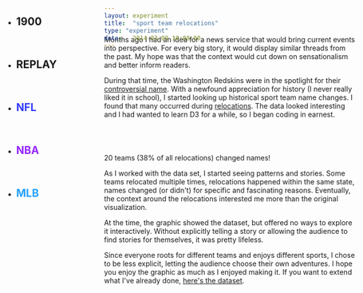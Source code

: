 ```yaml
---
layout: experiment
title:  "sport team relocations"
type: "experiment"
date:   2014-03-09 10:08:00
---
```

<!-- Post specific styles -->
<style>
header {
  display: none;
}

.site {
  font-size: .75em;
}

#relocations {
  margin-top: -3em;
}

#relocations svg {
  padding-bottom: 2em;
  margin-top: -75px;
}

#mc_embed_signup {
display: none;
}

.flexbox {
  margin: 3.5em 0em;
  padding: 1em;
}


#meta {
  position: absolute;
}

.site {
}

.d3-tip {
  line-height: 1;
  font-weight: bold;
  padding: 12px;
  background: rgba(0, 0, 0, 0.8);
  color: #fff;
  border-radius: 2px;
}

.background {
  fill: none;
  pointer-events: all;
}

.state {
  fill: #CCC;
}

.state.locked, .state.locked:hover {
  fill:#AAA;
}

.state:hover {
  fill: #DDD;
}

#state-borders {
  fill: none;
  stroke: #fff;
  stroke-width: 1.5px;
  stroke-linejoin: round;
  stroke-linecap: round;
  pointer-events: none;
}

.space_big {
  margin: 2em 0em;
}

.hide {
  display: none;
}

circle {
  fill: #333;
}

rect {
  stroke:#FFF;
  stroke-width:1;
}

.arrow {
  fill: blue;
}

.link {
  fill: none;
  stroke: red;
  stroke-width: 1.5px;
  -webkit-transition: stroke-width .2s;
  -moz-transition: stroke-width .2s;
  -o-transition: stroke-width .2s;
  transition: stroke-width .2s;
}

.link:hover {
  stroke-width: 3px;
  cursor: none;
}

.link.nfl {
  stroke: #313AFF;
}

.link.nba {
  stroke: #9224FF;
}

.link.mlb {
  stroke: #24A1FF;
}

.arrow.nfl {
  fill: #313AFF;
}

.arrow.nba {
  fill: #9224FF;
}

.arrow.mlb {
  fill: #24A1FF;
}

.block.nfl {
  fill: #313AFF;
}

.block.nba {
  fill: #9224FF;
}

.block.mlb {
  fill: #24A1FF;
}


.link.inactive {

}

#tooltip {
  position: absolute;
  background-color: #FFF;
  box-shadow: 0px 0px 2px #666;
  padding: 0em 1em;
  font-size: 0.8em;
  top:0;
  left: 0;
  display:none;
}

.label:hover, .state:hover {
  cursor: pointer;
}

.label.nfl {
  color: #313AFF;
}

.label.nba {
  color: #9224FF;
}

.label.mlb {
  color: #24A1FF;
}

.axis {
  opacity: .3;
}

.axis path, .axis line {
    fill: none;
    stroke: #000;
    shape-rendering: crispEdges;
}

.filters {
  position: absolute;
  top: 3em;
  left:2em;
  width: 10em;
}

.filters li {
  padding-bottom: 1em
}

.data {
  position: absolute;
  top: 3em;
  right:2em;
  width: 10em;
}

.plane {
  -webkit-transform: rotate(90deg);
}

.stateList {
  position: absolute;
  top:0;
}

/* Not a fan of this. */
#Alaska, #Hawaii {
  display: none;
}

.state#DC {
  position: absolute;
  top:250px;
  left:960px;
  color:#CCC;
}

.nameChangeList { width: 50%; margin-top: 5em; }
.nameChangeList li { float: left; width: 50%; }
.nameChangeList li:nth-child(odd) { clear: left; }

</style>
<ul class="filters">
  <li class="font-dark sort-opt">
    <h2 id="year" class="label font-large">1900</h2>
  </li>
  <li class="sort-opt font-dark">
    <h2 class="replay">REPLAY</h2>
  </li>
  <li class="sort-opt space-top">
    <h2 id="NFL" class="label nfl font-large" data-sport="nfl">NFL</h2>
  </li>
  <li class="sort-opt">
     <h2 id="NBA" class="label nba font-large" data-sport="nba">NBA</h2>
  </li>
  <li class="sort-opt">
    <h2 id="MLB" class="label mlb font-large" data-sport="mlb">MLB</h2>
  </li>
</ul> 

<ul class="stateList">
</ul>

<ul class="data">

</ul>

<div id="relocations"></div>

<article class="space-top space-bottom">
  <div class="space-top entry-content content-spacing">
    <p class="first-paragraph">Months ago I had an idea for a news service that would bring current events into perspective. For every big story, it would display similar threads from the past. My hope was that the context would cut down on sensationalism and better inform readers.</p>
    <p>During that time, the Washington Redskins were in the spotlight for their <a href="https://en.wikipedia.org/wiki/List_of_sports_team_names_and_mascots_derived_from_indigenous_peoples">controversial name</a>. With a newfound appreciation for history (I never really liked it in school), I started looking up historical sport team name changes. I found that many occurred during <a href="https://en.wikipedia.org/wiki/Relocation_of_professional_sports_teams">relocations</a>. The data looked interesting and I had wanted to learn D3 for a while, so I began coding in earnest.</p><div id="nameChanges">
      <ul class="nameChangeList font-small float-right"></ul>
    </div>
    <div class="font-small show-code center cursor-pointer space-bottom">
       20 teams (38% of all relocations) changed names!
    </div><p>As I worked with the data set, I started seeing patterns and stories. Some teams relocated multiple times, relocations happened within the same state, names changed (or didn't) for specific and fascinating reasons. Eventually, the context around the relocations interested me more than the original visualization.</p><p>At the time, the graphic showed the dataset, but offered no ways to explore it interactively. Without explicitly telling a story or allowing the audience to find stories for themselves, it was pretty lifeless.</p><p>Since everyone roots for different teams and enjoys different sports, I chose to be less explicit, letting the audience choose their own adventures. I hope you enjoy the graphic as much as I enjoyed making it. If you want to extend what I've already done, <a href="{{ root_path }}/json/migrations.json">here's the dataset</a>.</p>
  </div>
</article>


<script src="{{ root_path }}/js/d3.min.js"></script>
<script src="{{ root_path }}/js/topojson.v1.min.js"></script>
<script>
var width =  document.body.offsetWidth || 960,
    height = 700,
    centered,
    projection = d3.geo.albersUsa()
                   .scale(1070)
                   .translate([width / 2, height / 2]),
    path = d3.geo
             .path()
             .projection(projection),
    svg = d3.select("#relocations")
            .append("svg")
            .attr("width", width)
            .attr("height", height),
    g = svg.append("g"),
    tooltip = $("#tooltip");



d3.json("/json/us.json", function(error, us) {
  g.append("g")
      .attr("id", "states")
    .selectAll("path")
      .data(topojson.feature(us, us.objects.states).features)
    .enter().append("path")
      .attr("class", "state")
      .attr("id", function(d) { return d.properties.name })
      .attr("d", path);

  $('#relocations').append('<div id="DC" class="lato state">DC</div>')

  g.append("path")
      .datum(topojson.mesh(us, us.objects.states, function(a, b) { return a !== b; }))
      .attr("id", "state-borders")
      .attr("d", path);


  d3.json("/json/migrations.json", function(error, data) {
      var m = data.migrations;
  
      var x = d3.time.scale()
                     .domain([new Date(1900, 7, 1), new Date(2014, 7, 1)])
                     .rangeRound([0, width*.8]);
      var xAxis = d3.svg.axis()
                    .scale(x)
                    .orient('bottom')
                    .ticks(d3.time.years, 10)
                    .tickFormat(d3.time.format('%Y'))
                    .tickSize(4)
                    .tickPadding(8);

      svg.append('g')
        .attr('class', 'x axis lato')
        .attr('transform', 'translate(' + width/10 + ', ' + height + ')')
        .call(xAxis);

    svg.append("g").attr('id', 'departPoints')
      .selectAll('circle')
       .data(m)
       .enter()
        .append('circle')
        .attr('r', 2)
        .attr("transform", function(d) {return "translate(" + projection([d.left.coords[0],d.left.coords[1]]) + ")";});

    svg.append("g").attr('id', 'arrivePoints')
      .selectAll('circle')
       .data(m)
       .enter()
        .append('circle')
        .attr('r', 2)
        .attr("transform", function(d) {return "translate(" + projection([d.arrived.coords[0],d.arrived.coords[1]]) + ")";});



    var drawArcs = function () {
      $('#moves').remove();

      var groups = svg.append("g")
                      .attr('id', 'moves')
                      .selectAll("path")
                      .data(m)
                      .enter()
                      .append('g');
      var paths = groups.append("path")
                       .attr("d", function(d) {
                          var start = projection(d.left.coords),
                              end = projection(d.arrived.coords);

                          var dx = start[0] - end[0],
                              dy = start[1] - end[1],
                              dr = Math.sqrt(dx * dx + dy * dy);

                          return "M" + start[0] + "," + start[1] + "A" + dr + "," + dr + " 0 0,1 " + end[0] + "," + end[1];
                       })
                       .attr('class', function(d){
                        if( d.sport === 'NBA' ) {
                          return 'link nba move ' + d.left.state + ' ' + d.arrived.state
                        } else if ( d.sport === 'NFL' ) {
                          return 'link nfl move ' + d.left.state + ' ' + d.arrived.state
                        } else {
                          return 'link mlb move ' + d.left.state + ' ' + d.arrived.state
                        }
                       })
                       .on("mouseover", function(d){ 
                            $(this).parent().children().each(function(){
                              var classNames = this.getAttribute('class') + ' active';
                              this.setAttribute('class', classNames)
                            });

                            var tooltipInfo = '<li class="reloc-data">' +
                                              '<p class="center no-pad lato">' + d.sport + ' | ' + d.year + '</p>' +
                                              '<p class="center no-pad tk-inconsolata space-top_mini">' + d.left.city + ' ' + d.left.name + '</p>' +
                                              '<p class="center no-pad plane" style="padding-top: 3px"> ✈ </p>' +
                                              '<p class="center no-pad tk-inconsolata">' + d.arrived.city + ' ' + d.arrived.name + '</p>'
                                              + '<p class="space-top font-small center no-pad tk-inconsolata" style="font-size:.7em">' + d.notes + '</p></li>';


                            $('.data').append(tooltipInfo);

                            if( !locked ) {
                              $('.move').not( ".active" ).css({opacity: '.1'});
                            }
                       })
                       .on("mouseout", function(){ 
                            if( !locked ) {
                              $('.move').css({opacity: '1'});
                            }
                            $('.reloc-data').remove();
                            $(this).parent().children().each(function(){
                              var classNames = this.getAttribute('class');
                              classNames = classNames.substring(0, classNames.length - 7)
                              this.setAttribute('class', classNames)
                            });
                       })
                       .each(transition);

        groups.append("path")
         .attr('d', 'M 0,0 7,3.5 0,7 1.5,3.5 ')
         .attr('class', function(d){
          if( d.sport === 'NBA' ) {
            return 'arrow nba move ' + d.left.state + ' ' + d.arrived.state
          } else if ( d.sport === 'NFL' ) {
            return 'arrow nfl move ' + d.left.state + ' ' + d.arrived.state
          } else {
            return 'arrow mlb move ' + d.left.state + ' ' + d.arrived.state
          }
         })
         .attr('style', 'visibility: hidden')
         .attr("transform", function(d) {return "translate(" + projection([d.left.coords[0],d.left.coords[1]]) + ")";})
         .each(transitionArrows);


      function transition() {
        var totalLength = this.getTotalLength();
        d3.select(this).attr("stroke-dasharray", totalLength + " " + totalLength)
                       .attr("stroke-dashoffset", totalLength);
        d3.select(this).transition()
            .duration(1000)
            .delay(function(d,i) {
                return ((d.year-1900)*100);
            })
            .ease("ease-out")
            .attr("stroke-dashoffset", 0);
      }

     function transitionArrows () {
      d3.select(this).transition()
                     .duration(1000)
                     .ease("ease-out")
                     .delay(function(d,i) { return (( d.year-1900 )*100); })
                     .attrTween("transform", translateAlong )
                     .attr('style', 'visibility: visible');
     }

     // Returns an attrTween for translating along the specified path element.
     function translateAlong(pathNode) {
      var pathNode = this.parentNode.getElementsByTagName("path")[0];
      var l1 = pathNode.getTotalLength()-.01,
          l2 = pathNode.getTotalLength(),
          t0 = 0
          
      return function(t) {
           var p0 = pathNode.getPointAtLength(t0 * l1);//previous point
           var p = pathNode.getPointAtLength(t * l2);////current point
           var angle = Math.atan2(p.y - p0.y, p.x - p0.x) * 180 / Math.PI;//angle for tangent
           t0 = t;
           var centerX = p.x - 7,
               centerY = p.y - 3.5;
           return "translate(" + centerX + "," + centerY + ")rotate(" + angle + " 7" + " 3.5" +")";
      };
     }

      var yearHash = {};
      var rects = groups.append("rect")
                        .attr("x", function(d) { 
                          var year = new Date(d.year, 1, 1);
                          return x(year)+width/10; })
                        .attr("width", "10px")
                        .attr("y", function(d) {
                          if( yearHash[d.year] > 0 ) {
                            yearHash[d.year] = yearHash[d.year]+1;
                          } else {
                            yearHash[d.year] = 1;
                          }
                          var yPos = 20*yearHash[d.year]+1;
                          return height-yPos;
                        })
                        .attr("height", "20px")
                        .attr("shape-rendering", "crispEdges")
                        .attr("class", function(d) {
                          if( d.sport === 'NBA' ) {
                            return 'move block nba ' + d.left.state + ' ' + d.arrived.state
                          } else if ( d.sport === 'NFL' ) {
                            return 'move block nfl ' + d.left.state + ' ' + d.arrived.state
                          } else {
                            return 'move block mlb ' + d.left.state + ' ' + d.arrived.state
                          }
                        })
                        .on("mouseover", function(d){ 
                          $(this).parent().children().each(function(){
                            var classNames = this.getAttribute('class') + ' active';
                            this.setAttribute('class', classNames)
                          });
                          var tooltipInfo = '<li class="reloc-data">' +
                                            '<p class="center no-pad lato">' + d.sport + ' | ' + d.year + '</p>' +
                                            '<p class="center no-pad tk-inconsolata space-top_mini">' + d.left.city + ' ' + d.left.name + '</p>' +
                                            '<p class="center no-pad plane" style="padding-top: 3px"> ✈ </p>' +
                                            '<p class="center no-pad tk-inconsolata">' + d.arrived.city + ' ' + d.arrived.name + '</p>'+
                                            '<p class="space-top center no-pad tk-inconsolata" style="font-size:.7em">' + d.notes + '</p></li>';

                          $('.data').append(tooltipInfo);

                          if( !locked ) {
                            $('.move').not( ".active" ).css({opacity: '.1'});
                          }
                        })
                        .on("mouseout", function(){
                          if( !locked ) {
                            $('.move').css({opacity: '1'});
                          }
                          
                          $('.reloc-data').remove();
                          $(this).parent().children().each(function(){
                            var classNames = this.getAttribute('class');
                            classNames = classNames.substring(0, classNames.length - 7)
                            this.setAttribute('class', classNames)
                          });

                        });

      
    }

     drawArcs();
      var year = 1900,
          yearDiv = $('#year'),
          dateCount = setInterval(function(){
                          year = year + 1;
                          yearDiv.html(year);

                          if (year == 2014) {
                            clearInterval(dateCount);
                          }
                        }, 100);

      $('.replay').on('click', function(){
        year = 1900;
        clearInterval(dateCount);
        dateCount = setInterval(function(){
                          year = year + 1;
                          yearDiv.html(year);

                          if (year == 2014) {
                            clearInterval(dateCount);
                          }
                        }, 100);
        drawArcs();
      });

      var departHash = {},
          arriveHash = {},
          leagueHash = {};

      $.each(m, function( i, v ) {
        if( departHash[v.left.state] > 0 ) {
          departHash[v.left.state] = departHash[v.left.state]+1;
        } else {
          departHash[v.left.state] = 1;
        }

        if( arriveHash[v.arrived.state] > 0 ) {
          arriveHash[v.arrived.state] = arriveHash[v.arrived.state]+1;
        } else {
          arriveHash[v.arrived.state] = 1;
        }

        if( leagueHash[v.sport] > 0 ) {
          leagueHash[v.sport] = leagueHash[v.sport]+1;
        } else {
          leagueHash[v.sport] = 1;
        }
      });

      var locked,
          lockType,
          stateName,
          leagueName;

      $('.label').on('click', function(){

          if( locked == leagueName ) {
            locked = null;
            lockType = null;

            $('.lock-text').html('click label to lock');
            $(this).removeClass('locked');
            $('.label').css('opacity', 1);
           
           } else {

            if ( lockType == 'state' ) {
              var prevLocked = document.getElementsByClassName("locked")[0];
              prevLocked.setAttribute("class", "state"); // removes locked class for other states
            } else if ( lockType == 'label' ) {
              $('.locked').removeClass('locked');
              $('.label').css('opacity', 1);
            }

            lockType = 'label';            
            $(this).addClass('locked');

            $('.move').css('opacity', 1);
            $('.label').not('.locked').css('opacity', .1);
            labelHover( $(this) );

            locked = leagueName;
            $('.lock-text').html('click label to unlock');
           }
      });

      $('.label').hover(function(){
        leagueName = $(this).data('sport').toUpperCase();

        if ( !locked ) {
          labelHover( $(this) );
        }     

      },function(){
        if( !locked ) {
          $('.move').css('opacity', 1);
          $('.data').html('');
        }
      });

      var labelHover = function( $this ) {

        var sport = $this.data('sport');
        $('.move').not('.' + sport).css('opacity', .1);

        var relocations = leagueHash[leagueName];

        var tooltipInfo = '<li class="space-bottom">' +
                          '<p class="center no-pad lato">' + leagueName + '</p>' +
                          '<p class="center no-pad tk-inconsolata space-top_mini">' + relocations + ' Relocations</p>' +
                          '<p class="center no-pad tk-inconsolata font-small lock-text">click label to lock</p></li>';

          $('.data').html(tooltipInfo);
      }

      $('.state').on('click', function(){
          if( locked == stateName ) {
            locked = null;
            lockType = null;
            $('.lock-text').html('click state to lock');
            this.setAttribute("class", "state lato");
            $('.move').css('opacity', 1); //neccessary?
           } else {
            //removes lock from another state
            if ( lockType == 'state' ) {
              var prevLocked = document.getElementsByClassName("locked")[0];
              prevLocked.setAttribute("class", "state"); // removes locked class for other states
            } else if ( lockType == 'label' ) {
              $('.locked').removeClass('locked');
              $('.label').css('opacity', 1);
            }

            this.setAttribute("class", "state locked lato");
            locked = stateName;
            lockType = 'state';
            $('.move').css('opacity', 1);
            hoverFunction( $(this) );
            $('.lock-text').html('click state to unlock');
           }
      });

      $('.state').hover(function() {
        stateName = $(this).attr('id');

        if( !locked ) {
          hoverFunction( $(this) );
        }
      }, function() {
        if( !locked ) {
          $('.move').css('opacity', 1);
          $('.data').html('');
        }
      });

      var hoverFunction = function($this) {
          var arrivals = (arriveHash[stateName]) ? arriveHash[stateName] : 0,
              departures = (departHash[stateName]) ? departHash[stateName] : 0,
              sliceStart = stateName.indexOf(' ');

          if ( sliceStart > 0 ) {
            var splitState = stateName.split(' ');
            $('.move').not('.'+splitState[0]+'.'+splitState[1]).css('opacity', .1);
          } else {
              $('.move').not('.'+stateName).css('opacity', .1);
          }

           var tooltipInfo = '<li class="space-bottom">' +
                             '<p class="center no-pad lato">' + stateName + '</p>' +
                             '<p class="center no-pad tk-inconsolata space-top_mini">' + arrivals + ' Arrivals</p>' +
                             '<p class="center no-pad tk-inconsolata">'+ departures +' Departures</p>'+
                             '<p class="center no-pad tk-inconsolata font-small lock-text">click state to lock</p></li>';

            $('.data').html(tooltipInfo);
      };


    //name changes
    var nameHash = [{'name': 'noChange', 'value': 32}, {'name': 'change', 'value': 20}],
        nameList = [];

    $.each(m, function( i, v ){
      if ( v.left.name !== v.arrived.name ) {
        var nameChangeString = v.left.name + ' → ' + v.arrived.name;
        nameList.push(nameChangeString);

        $('.nameChangeList').append('<li>' + nameChangeString + '</li>');
      }
    });

    var radius = Math.min(width, height) / 6;
    var arc = d3.svg.arc()
                .outerRadius(radius - 10)
                .innerRadius(0);

    var pie = d3.layout.pie()
                .sort(null)
                .value(function(d) { return d.value; });

    var pieSvg = d3.select("#nameChanges").append("svg")
                 .attr("width", "35%")
                 .attr("height", '16em')
                 .append("g")
                 .attr("transform", "translate(" + radius + "," + height / 4 + ")");

      
    var g = pieSvg.selectAll(".arc")
                .data(pie(nameHash))
              .enter().append("g")
                .attr("class", "arc");
        
        g.append("path")
         .attr("d", arc)
         .style("fill", function(d){

                  if ( d.data.name == 'noChange' ) {
                    return '#CCC';
                  } else {
                    return '#00F';
                  }
                });
  });

});
</script>



<!--
footnotes

things that helped
what's .data()? http://stackoverflow.com/questions/9481497/understanding-how-d3-js-binds-data-to-nodes

https://github.com/mbostock/d3/wiki/Geo-Paths
http://bl.ocks.org/enoex/6201948
https://groups.google.com/forum/#!topic/d3-js/MLZX1AbS7-Y
http://fiddle.jshell.net/RnNsE/2/
https://groups.google.com/forum/#!topic/d3-js/kxMRr-CzZkY

-->

